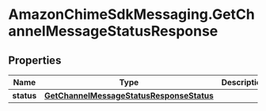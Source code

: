 # AmazonChimeSdkMessaging.GetChannelMessageStatusResponse

## Properties

Name | Type | Description | Notes
------------ | ------------- | ------------- | -------------
**status** | [**GetChannelMessageStatusResponseStatus**](GetChannelMessageStatusResponseStatus.md) |  | [optional] 


